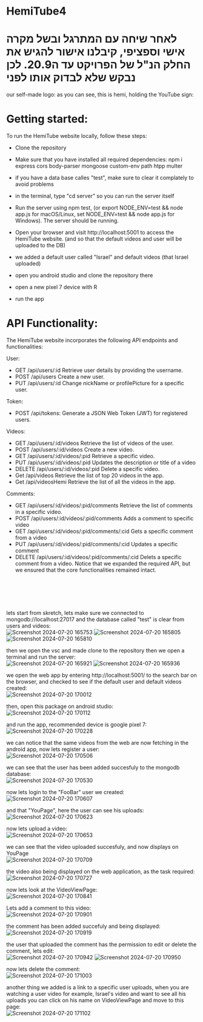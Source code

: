 # HemiTube4
# לאחר שיחה עם המתרגל ובשל מקרה אישי וספציפי, קיבלנו אישור להגיש את החלק הנ"ל של הפרויקט עד ה20.9. לכן נבקש שלא לבדוק אותו לפני

our self-made logo: as you can see, this is hemi, holding the YouTube sign:

# Getting started:
To run the HemiTube website locally, follow these steps:

- Clone the repository

- Make sure that you have installed all required dependencies: npm i express cors body-parser mongoose custom-env path htpp multer

- if you have a data base calles "test", make sure to clear it complately to avoid problems

- in the terminal, type "cd server" so you can run the server itself

- Run the server using npm test, (or export NODE_ENV=test && node app.js for macOS/Linux, set NODE_ENV=test && node app.js for Windows). The server should be running.

- Open your browser and visit http://localhost:5001 to access the HemiTube website. (and so that the default videos and user will be uploaded to the DB)

- we added a default user called "Israel" and default videos (that Israel uploaded)
  
- open you android studio and clone the repository there
  
- open a new pixel 7 device with R
  
- run the app

# API Functionality:
The HemiTube website incorporates the following API endpoints and functionalities:

User:

- GET /api/users/:id Retrieve user details by providing the username.
- POST /api/users Create a new user.
- PUT /api/users/:id Change nickName or profilePicture for a specific user.

Token:

- POST /api/tokens: Generate a JSON Web Token (JWT) for registered users.

Videos:

- GET /api/users/:id/videos Retrieve the list of videos of the user.
- POST /api/users/:id/videos Create a new video.
- GET /api/users/:id/videos/:pid Retrieve a specific video.
- PUT /api/users/:id/videos/:pid Updates the description or title of a video
- DELETE /api/users/:id/videos/:pid Delete a specific video.
- Get /api/videos Retrieve the list of top 20 videos in the app.
- Get /api/videosHemi Retrieve the list of all the videos in the app.

Comments:

- GET /api/users/:id/videos/:pid/comments Retrieve the list of comments in a specific video.
- POST /api/users/:id/videos/:pid/comments Adds a comment to specific video
- GET /api/users/:id/videos/:pid/comments/:cid Gets a specific comment from a video
- PUT /api/users/:id/videos/:pid/comments/:cid Updates a specific comment
- DELETE /api/users/:id/videos/:pid/comments/:cid Delets a specific comment from a video.
Notice that we expanded the required API, but we ensured that the core functionalities remained intact.

<br />
<br />
<br />
<br />

lets start from skretch, lets make sure we connected to mongodb://localhost:27017 and the database called "test" is clear from users and videos:
<br />
![Screenshot 2024-07-20 165753](https://github.com/user-attachments/assets/ea07795c-f28e-4983-bcb4-25f9e997b340)
![Screenshot 2024-07-20 165805](https://github.com/user-attachments/assets/3bdd4073-f61f-45ce-912d-98bbda34daed)
![Screenshot 2024-07-20 165810](https://github.com/user-attachments/assets/9be2a9cf-a0bf-4fd8-a0a2-708cb3815756)

then we open the vsc and made clone to the repository then we open a terminal and run the server:
<br />
![Screenshot 2024-07-20 165921](https://github.com/user-attachments/assets/3ad32c75-08c8-441d-91a0-31ed85d0c71b)
![Screenshot 2024-07-20 165936](https://github.com/user-attachments/assets/a98a0faf-b776-4abd-a6cc-c41a6938f363)


we open the web app by entering http://localhost:5001/ to the search bar on the browser, and checked to see if the default user and default videos created:
<br />
![Screenshot 2024-07-20 170012](https://github.com/user-attachments/assets/fcffdaf3-f0ef-4398-80c6-4aa28a76c664)

then, open this package on android studio:
<br />
![Screenshot 2024-07-20 170112](https://github.com/user-attachments/assets/7eaad993-7999-42d5-8534-f82da4ab697c)

and run the app, recommended device is google pixel 7:
<br />
![Screenshot 2024-07-20 170228](https://github.com/user-attachments/assets/5c9c2f25-a44a-4d1f-a16e-9cbb4fd41b8a)

we can notice that the same videos from the web are now fetching in the android app, now lets register a user:
<br />
![Screenshot 2024-07-20 170506](https://github.com/user-attachments/assets/4ca4d9f3-6ff1-4b5e-b08f-c8b943ef8577)

we can see that the user has been added succesfuly to the mongodb database:
<br />
![Screenshot 2024-07-20 170530](https://github.com/user-attachments/assets/d7811ebb-0ed7-402b-bd60-7fda911741c8)

now lets login to the "FooBar" user we created:
<br />
![Screenshot 2024-07-20 170607](https://github.com/user-attachments/assets/e010aa5b-b029-4e2e-9be7-38f52b84626e)

and that "YouPage", here the user can see his uploads:
<br />
![Screenshot 2024-07-20 170623](https://github.com/user-attachments/assets/7d5ec3f7-dbbc-4258-bed5-02a0ac4b7ba5)

now lets upload a video:
<br />
![Screenshot 2024-07-20 170653](https://github.com/user-attachments/assets/56785941-b406-495a-a623-4c04c5510aa6)

we can see that the video uploaded succesfuly, and now displays on YouPage
<br />
![Screenshot 2024-07-20 170709](https://github.com/user-attachments/assets/514cda93-eeb2-436d-9055-89bf95377c06)

the video also being displayed on the web application, as the task required:
<br />
![Screenshot 2024-07-20 170727](https://github.com/user-attachments/assets/9b0c873c-1b19-4c8f-8e5a-4e221b7f60d4)

now lets look at the VideoViewPage:
<br />
![Screenshot 2024-07-20 170841](https://github.com/user-attachments/assets/768e61e5-a973-499b-8129-f416f777b3c0)

Lets add a comment to this video:
<br />
![Screenshot 2024-07-20 170901](https://github.com/user-attachments/assets/b51be848-5ce6-4691-9f50-cde91c19fde9)

the comment has been added succefuly and being displayed:
<br />
![Screenshot 2024-07-20 170919](https://github.com/user-attachments/assets/9f392172-32bd-4cb2-a635-f6c48e39e913)

the user that uploaded the comment has the permission to edit or delete the comment, lets edit:
<br />
![Screenshot 2024-07-20 170942](https://github.com/user-attachments/assets/b6567c76-8c5f-4d9f-b35b-5f855051c255)
![Screenshot 2024-07-20 170950](https://github.com/user-attachments/assets/85f8adb5-46b2-4b7d-a53d-ac9fd93cce2e)

now lets delete the comment:
<br />
![Screenshot 2024-07-20 171003](https://github.com/user-attachments/assets/caee1c67-9e33-4437-b0ac-89538edcf00d)

another thing we added is a link to a specific user uploads, when you are watching a user video for example, Israel's video and want to see all his uploads you can click on his name on VideoViewPage and move to this page:
<br />
![Screenshot 2024-07-20 171102](https://github.com/user-attachments/assets/5c54d62b-b06c-4b8a-8a4c-d967ce0238bf)

